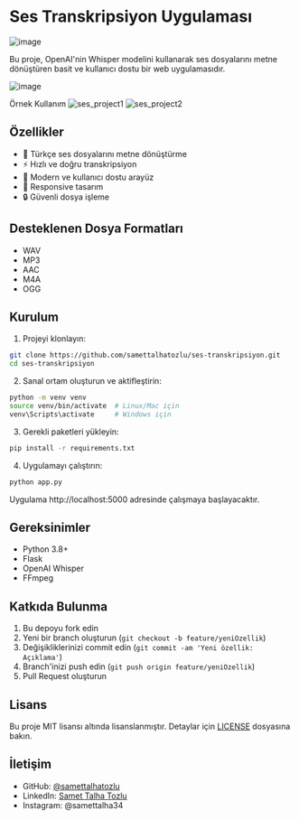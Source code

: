 # Ses Transkripsiyon Uygulaması
![image](https://github.com/user-attachments/assets/08f2650b-ec36-45e7-82dd-b88c8065cc5a)


Bu proje, OpenAI'nin Whisper modelini kullanarak ses dosyalarını metne dönüştüren basit ve kullanıcı dostu bir web uygulamasıdır.

![image](https://github.com/user-attachments/assets/652b4e80-4beb-4beb-9092-cbd6c9f9909c)

Örnek Kullanım
![ses_project1](https://github.com/user-attachments/assets/ec281bfd-22da-4e5c-a8d2-2c649f8eded4)
![ses_project2](https://github.com/user-attachments/assets/612db053-20bf-4726-98f6-4361bbd25419)


## Özellikler

- 🎯 Türkçe ses dosyalarını metne dönüştürme
- ⚡ Hızlı ve doğru transkripsiyon
- 🎨 Modern ve kullanıcı dostu arayüz
- 📱 Responsive tasarım
- 🔒 Güvenli dosya işleme

## Desteklenen Dosya Formatları

- WAV
- MP3
- AAC
- M4A
- OGG

## Kurulum

1. Projeyi klonlayın:
```bash
git clone https://github.com/samettalhatozlu/ses-transkripsiyon.git
cd ses-transkripsiyon
```

2. Sanal ortam oluşturun ve aktifleştirin:
```bash
python -m venv venv
source venv/bin/activate  # Linux/Mac için
venv\Scripts\activate     # Windows için
```

3. Gerekli paketleri yükleyin:
```bash
pip install -r requirements.txt
```

4. Uygulamayı çalıştırın:
```bash
python app.py
```

Uygulama http://localhost:5000 adresinde çalışmaya başlayacaktır.

## Gereksinimler

- Python 3.8+
- Flask
- OpenAI Whisper
- FFmpeg

## Katkıda Bulunma

1. Bu depoyu fork edin
2. Yeni bir branch oluşturun (`git checkout -b feature/yeniOzellik`)
3. Değişikliklerinizi commit edin (`git commit -am 'Yeni özellik: Açıklama'`)
4. Branch'inizi push edin (`git push origin feature/yeniOzellik`)
5. Pull Request oluşturun

## Lisans

Bu proje MIT lisansı altında lisanslanmıştır. Detaylar için [LICENSE](LICENSE) dosyasına bakın.

## İletişim

- GitHub: [@samettalhatozlu](https://github.com/samettalhatozlu)
- LinkedIn: [Samet Talha Tozlu](https://linkedin.com/in/samettalhatozlu)
- Instagram: @samettalha34
